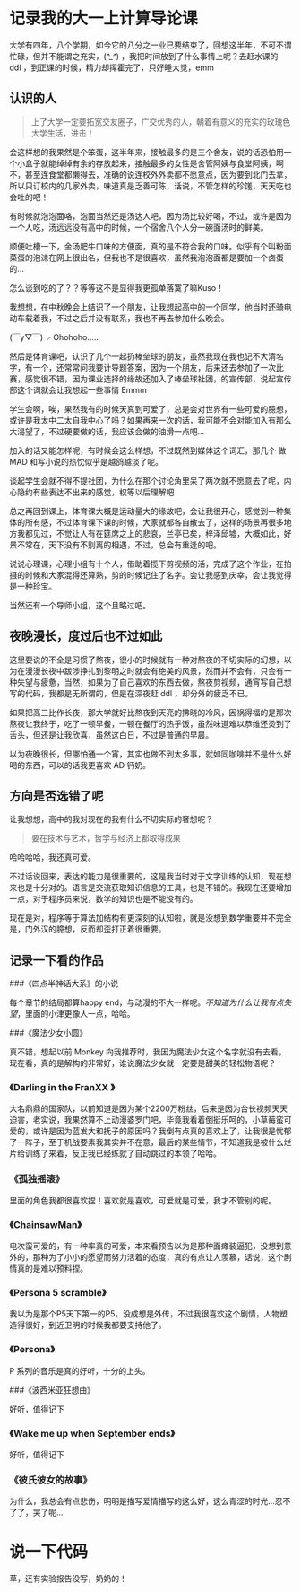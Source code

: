 # 记录我的大一上计算导论课

大学有四年，八个学期，如今它的八分之一业已要结束了，回想这半年，不可不谓忙碌，但并不能谓之充实，(*^_^*) ，我把时间放到了什么事情上呢？去赶水课的 ddl ，到正课的时候，精力却挥霍完了，只好睡大觉，emm

## 认识的人

> 上了大学一定要拓宽交友圈子，广交优秀的人，朝着有意义的充实的玫瑰色大学生活，进击！

会这样想的我果然是个笨蛋，这半年来，接触最多的是三个舍友，说的话恐怕用一个小盒子就能绰绰有余的存放起来，接触最多的女性是舍管阿姨与食堂阿姨，啊不，甚至连食堂都懒得去，准确的说连校外外卖都不愿意点，因为要到北门去拿，所以只订校内的几家外卖，味道真是乏善可陈，话说，不管怎样的珍馐，天天吃也会吐的吧！

有时候就泡泡面咯，泡面当然还是汤达人吧，因为汤比较好喝，不过，或许是因为一个人吃，汤远远没有高中的时候，一个宿舍八个人分一碗面汤时的鲜美。

顺便吐槽一下，金汤肥牛口味的方便面，真的是不符合我的口味。似乎有个叫粉面菜蛋的泡沫在网上很出名，但我也不是很喜欢，虽然我泡泡面都是要加一个卤蛋的...

怎么谈到吃的了？？等等这不是显得我更孤单落寞了嘛Kuso！

我想想，在中秋晚会上结识了一个朋友，让我想起高中的一个同学，他当时还骑电动车载着我，不过之后并没有联系，我也不再去参加什么晚会。

(￣y▽￣)╭ Ohohoho.....

然后是体育课吧，认识了几个一起扔棒垒球的朋友，虽然我现在我也记不大清名字，有一个，还常常问我要计导题答案，因为一个朋友，后来还去参加了一次比赛，感觉很不错，因为课业选择的缘故还加入了棒垒球社团，的宣传部，说起宣传部这个词就会让我想起一些事情 Emmm

学生会啊，唉，果然我有的时候天真到可爱了，总是会对世界有一些可爱的臆想，或许是我太中二太自我中心了吗？如果再来一次的话，我可能不会对能加入有那么大渴望了，不过硬要做的话，我应该会做的油滑一点吧...

加入的话又能怎样呢，有时候会这么样想，不过既然到媒体这个词汇，那几个 做 MAD 和写小说的热忱似乎是越鸽越淡了呢。

谈起学生会就不得不提社团，为什么在那个讨论角里呆了两次就不愿意去了呢，内心隐约有些表达不出来的感觉，权等以后理解吧

总之再回到课上，体育课大概是运动量大的缘故吧，会让我很开心，感觉到一种集体的所有感，不过体育课下课的时候，大家就都各自散去了，这样的场景再很多地方我都见过，不觉让人有在筵席之上的悲哀，兰亭已矣，梓泽邱墟，大概如此，好景不常在，天下没有不别离的相遇，不过，总会有重逢的吧。

说说心理课，心理小组有十个人，借助着揽下剪视频的活，完成了这个作业，在拍摄的时候和大家混得还算熟，剪的时候记住了名字。会让我感到庆幸，会让我觉得是一种珍宝。

当然还有一个导师小组，这个且略过吧。

## 夜晚漫长，度过后也不过如此

这里要说的不全是习惯了熬夜，很小的时候就有一种对熬夜的不切实际的幻想，以为在漫漫长夜中跋涉挣扎到黎明之时就会有绝美的风景，然而并不会有，只会有一种失望与疲惫，当然，如果为了自己喜欢的东西去做，熬夜剪视频，通宵写自己想写的代码，我都是无所谓的，但是在深夜赶 ddl ，却分外的疲乏不已。

如果把高三比作长夜，那大学就好比熬夜到天亮的拂晓的冷风，因祸得福的是那次熬夜让我终于，吃了一顿早餐，一顿在餐厅的热乎饭，虽然味道难以恭维还烫到了舌头，但还是让我欣喜，虽然这白日，不过是普通的早晨。

以为夜晚很长，但哪怕通一个宵，其实也做不到太多事，就如同咖啡并不是什么好喝的东西，可以的话我更喜欢 AD 钙奶。

## 方向是否选错了呢

让我想想，高中的我对现在的我有什么不切实际的奢想呢？

> 要在技术与艺术，哲学与经济上都取得成果

哈哈哈哈，我还真可爱。

不过话说回来，表达的能力是很重要的，这是我当时对于文字训练的认知，现在想来也是十分对的。语言是交流获取知识信息的工具，也是不错的。我现在还要增加一点，对于程序员来说，数学的知识也是不能没有的。

现在是对，程序等于算法加结构有更深刻的认知啦，就是没想到数学重要并不完全是，门外汉的臆想，反而却歪打正着很重要。

## 记录一下看的作品

###《四点半神话大系》的小说

每个章节的结局都算happy end，与动漫的不大一样呢。*不知道为什么让我有点失望*，里面的小津更像人一点，哈哈。

###《魔法少女小圆》

真不错，想起以前 Monkey 向我推荐时，我因为魔法少女这个名字就没有去看，现在看，真的是解构的非常好，谁说魔法少女就一定要是甜美的轻松物语呢？

### 《Darling in the FranXX 》

大名鼎鼎的国家队，以前知道是因为某个2200万粉丝，后来是因为台长视频天天迫害，老实说，我果然算不上动漫婆罗门吧，毕竟我看着倒挺乐呵的，小草莓蛮可爱的，或许是因为蓝发大和抚子的原因吗？我倒有点真的喜欢上了，让我很是忧郁了一阵子，至于机战要素我其实并不在意，最后的某些情节，不知道我是被什么烂片给训练了来着，反正我已经练就了自动跳过的本领了哈哈。

### 《孤独摇滚》

里面的角色我都很喜欢捏！喜欢就是喜欢，可爱就是可爱，我才不管别的呢。

### 《ChainsawMan》

电次蛮可爱的，有一种率真的可爱，本来看预告以为是那种面瘫装逼犯，没想到意外的，那种为了小小的愿望而努力活着的态度，真的有点让人羡慕，话说，这个剧情真的是难以预料捏。

### 《Persona 5 scramble》

我以为是那个P5天下第一的P5，没成想是外传，不过我很喜欢这个剧情，人物塑造得很好，到近卫明的时候我都要支持他了。

### 《Persona》

P 系列的音乐是真的好听，十分的上头。

###《波西米亚狂想曲》

好听，值得记下

### 《Wake me up when September ends》

好听，值得记下

### 《彼氏彼女的故事》

为什么，我总会有点悲伤，明明是描写爱情描写的这么好，这么青涩的时光...忍不了了，哭了呢...

# 说一下代码

草，还有实验报告没写，奶奶的！

